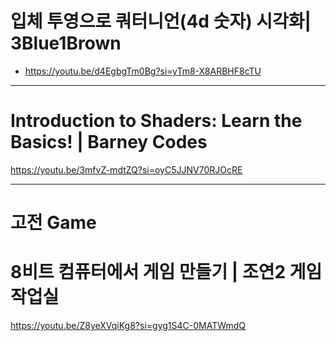 # 입체 투영으로 쿼터니언(4d 숫자) 시각화| 3Blue1Brown

- https://youtu.be/d4EgbgTm0Bg?si=yTm8-X8ARBHF8cTU

<hr>

# Introduction to Shaders: Learn the Basics! | Barney Codes

https://youtu.be/3mfvZ-mdtZQ?si=oyC5JJNV70RJOcRE

<hr>

# 고전 Game

# 8비트 컴퓨터에서 게임 만들기 | 조연2 게임 작업실
https://youtu.be/Z8yeXVqiKg8?si=gyg1S4C-0MATWmdQ
